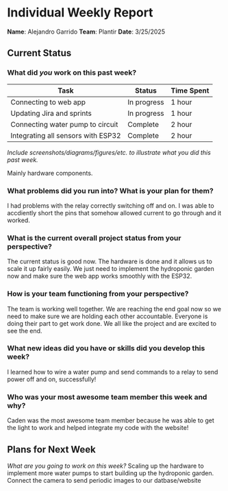 # Individual Weekly Report

**Name**:
Alejandro Garrido
**Team**: 
Plantir
**Date**: 
3/25/2025
## Current Status

### What did _you_ work on this past week?

| Task | Status | Time Spent | 
| ---- | ------ | ---------- |
| Connecting to web app     | In progress       |   1 hour         |
|  Updating Jira and sprints    |  In progress      |   1 hour         |
|  Connecting water pump to circuit | Complete | 2 hour |
|  Integrating all sensors with ESP32 | Complete | 2 hour |

*Include screenshots/diagrams/figures/etc. to illustrate what you did this past week.*

Mainly hardware components.  

### What problems did you run into? What is your plan for them?

I had problems with the relay correctly switching off and on. I was able to accdiently short the pins that somehow allowed current to go through and it worked. 

### What is the current overall project status from your perspective? 

The current status is good now. The hardware is done and it allows us to scale it up fairly easily. We just need to implement the hydroponic garden now and make sure the web app works smoothly with the ESP32. 
### How is your team functioning from your perspective?

The team is working well together. We are reaching the end goal now so we need to make sure we are holding each other accountable. Everyone is doing their part to get work done. We all like the project and are excited to see the end. 

### What new ideas did you have or skills did you develop this week?
I learned how to wire a water pump and send commands to a relay to send power off and on, successfully!

### Who was your most awesome team member this week and why?
Caden was the most awesome team member because he was able to get the light to work and helped integrate my code with the website!


## Plans for Next Week

*What are you going to work on this week?*
Scaling up the hardware to implement more water pumps to start building up the hydroponic garden.
Connect the camera to send periodic images to our datbase/website

